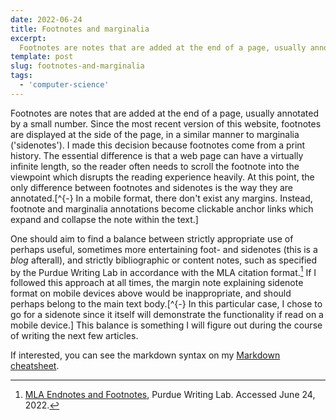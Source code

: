 ```yaml
---
date: 2022-06-24
title: Footnotes and marginalia
excerpt:
  Footnotes are notes that are added at the end of a page, usually annotated by a small number. Since the most recent version of this website, footnotes are displayed at the side of the page, in a similar manner to marginalia ('sidenotes'). This article gives a short overview on the possible functionality on this website.
template: post
slug: footnotes-and-marginalia
tags:
  - 'computer-science'
---
```


Footnotes are notes that are added at the end of a page, usually annotated by a small number. Since the most recent version of this website, footnotes are displayed at the side of the page, in a similar manner to marginalia ('sidenotes'). I made this decision because footnotes come from a print history. The essential difference is that a web page can have a virtually infinite length, so the reader often needs to scroll the footnote into the viewpoint which disrupts the reading experience heavily. At this point, the only difference between footnotes and sidenotes is the way they are annotated.[^{-} In a mobile format, there don't exist any margins. Instead, footnote and marginalia annotations become clickable anchor links which expand and collapse the note within the text.]

One should aim to find a balance between strictly appropriate use of perhaps useful, sometimes more entertaining foot- and sidenotes (this is a *blog* afterall), and strictly bibliographic or content notes, such as specified by the Purdue Writing Lab in accordance with the MLA citation format.[^fn_mla] If I followed this approach at all times, the margin note explaining sidenote format on mobile devices above would be inappropriate, and should perhaps belong to the main text body.[^{-} In this particular case, I chose to go for a sidenote since it itself will demonstrate the functionality if read on a mobile device.]  This balance is something I will figure out during the course of writing the next few articles.

<!-- I further discuss footnotes and marginalia in my article about [Hierarchies in text](/hierarchies-in-text). -->
If interested, you can see the markdown syntax on my [Markdown cheatsheet](/markdown#footnotes-and-marginalia).

[^fn_mla]: [MLA Endnotes and Footnotes](https://owl.purdue.edu/owl/research_and_citation/mla_style/mla_formatting_and_style_guide/mla_endnotes_and_footnotes.html), Purdue Writing Lab. Accessed June 24, 2022.